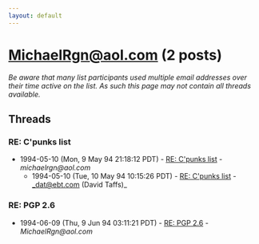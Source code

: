 ```yaml
---
layout: default
---
```


# MichaelRgn@aol.com (2 posts)

_Be aware that many list participants used multiple email addresses over their time active on the list. As such this page may not contain all threads available._

## Threads

### RE: C'punks list
+ 1994-05-10 (Mon, 9 May 94 21:18:12 PDT) - [RE: C'punks list](/archive/1994/05/931dc4e31c055d9b0267e682d8b557c88389427ffb1587540923d342f4dd2c3d) - _michaelrgn@aol.com_
  + 1994-05-10 (Tue, 10 May 94 10:15:26 PDT) - [RE: C'punks list](/archive/1994/05/cc861b0d13fb755c4022db9019a83e3636209ff2a5f8af0fe3d40692427ee69d) - _dat@ebt.com (David Taffs)_

### RE: PGP 2.6
+ 1994-06-09 (Thu, 9 Jun 94 03:11:21 PDT) - [RE: PGP 2.6](/archive/1994/06/a9f8bc6fe4211d6d2c64283cb5cf895cf75f8ddc0315cc24c5b8f27d4eb3da1e) - _MichaelRgn@aol.com_

